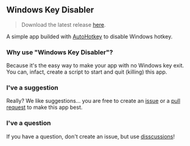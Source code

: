 ## Windows Key Disabler
> Download the latest release [here](https://github.com/Bellisario/Windows-Key-Disabler/releases/latest).

A simple app builded with [AutoHotkey](https://www.autohotkey.com/) to disable Windows hotkey.

### Why use "Windows Key Disabler"?
Because it's the easy way to make your app with no Windows key exit.\
You can, infact, create a script to start and quit (killing) this app.

### I've a suggestion
Really? We like suggestions... you are free to create an [issue](https://github.com/Bellisario/Windows-Key-Disabler/issues) or a [pull request](https://github.com/Bellisario/Windows-Key-Disabler/pulls) to make this app best.

### I've a question
If you have a question, don't create an issue, but use [disscussions](https://github.com/Bellisario/Windows-Key-Disabler/discussions)!
